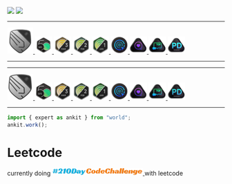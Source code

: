 <img src="https://leetcard.jacoblin.cool/ankitjha2603?ext=activity"></img>
[![](https://visitcount.itsvg.in/api?id=ankitjha2603&icon=0&color=0)](https://visitcount.itsvg.in)

---

<a href="https://leetcode.com/ankitjha2603/">
    <img class="past" src="leetcode_badge_gif/Knight.gif" width="60px"></img>
</a>
<a href="https://leetcode.com/ankitjha2603/">
    <img src="leetcode_badge_gif/2024-50.gif" width="40px"></img>
</a>
<a href="https://leetcode.com/ankitjha2603/">
    <img src="leetcode_badge_gif/2024-03.gif" width="40px"></img>
</a>
<a href="https://leetcode.com/ankitjha2603/">
    <img src="leetcode_badge_gif/2024-02.gif" width="40px"></img>
</a>
<a href="https://leetcode.com/ankitjha2603/">
    <img src="leetcode_badge_gif/2024-01.gif" width="40px"></img>
</a>
<a href="https://leetcode.com/ankitjha2603/">
    <img src="leetcode_badge_gif/LeetCode_75.gif" width="40px"></img>
</a>
<a href="https://leetcode.com/ankitjha2603/">
    <img src="leetcode_badge_gif/Top_100_Liked.gif" width="40px"></img>
</a>
<a href="https://leetcode.com/ankitjha2603/">
    <img src="leetcode_badge_gif/Top_Interview_150.gif" width="40px"></img>
</a>
<a href="https://leetcode.com/ankitjha2603/">
    <img src="leetcode_badge_gif/Introduction_to_Pandas.gif" width="40px"></img>
</a>

---

<style>

    .past{
        -webkit-filter: grayscale(100%); 
        filter: grayscale(100%);
    }
</style>

---

<div>
    <a href="https://leetcode.com/ankitjha2603/">
        <img 
        class="past"
        src="leetcode_badge_img/Knight.png" width="60px"></img>
    </a>
    <a href="https://leetcode.com/ankitjha2603/">
        <img src="leetcode_badge_img/2024-50-lg.png" width="40px"></img>
    </a>
    <a href="https://leetcode.com/ankitjha2603/">
        <img src="leetcode_badge_img/dcc-2024-3.png" width="40px"></img>
    </a>
    <a href="https://leetcode.com/ankitjha2603/">
        <img src="leetcode_badge_img/dcc-2024-2.png" width="40px"></img>
    </a>
    <a href="https://leetcode.com/ankitjha2603/">
        <img src="leetcode_badge_img/dcc-2024-1.png" width="40px"></img>
    </a>
    <a href="https://leetcode.com/ankitjha2603/">
        <img src="leetcode_badge_img/LeetCode_75.png" width="40px"></img>
    </a>
    <a href="https://leetcode.com/ankitjha2603/">
        <img src="leetcode_badge_img/Top_100_Liked.png" width="40px"></img>
    </a>
    <a href="https://leetcode.com/ankitjha2603/">
        <img src="leetcode_badge_img/Top_100_Liked-1.png" width="40px"></img>
    </a>
    <a href="https://leetcode.com/ankitjha2603/">
        <img src="leetcode_badge_img/Introduction_to_Pandas_Badge.png" width="40px"></img>
    </a>
</div>

---

```javascript
import { expert as ankit } from "world";
ankit.work();
```

# Leetcode

<p class="leetcode-210DayCodeChallenge">
  currently doing
  <a href="https://www.linkedin.com/feed/hashtag/?keywords=210daycodechallenge" target="_blank" class="box">
      <img src="210DayCodeChallenge.png?t=2" width="210px"></img>
  </a>
  with leetcode
</p>
